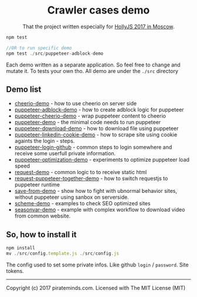 <h1 align="center">Crawler cases demo</h1>

<p align="center">That the project written especially for <a href="https://holyjs-moscow.ru/">HollyJS 2017 in Moscow</a>.</p>

```javascript
npm test

//OR to run specific demo
npm test ./src/puppeteer-adblock-demo
```

Each demo written as a separate application. So feel free to change and mutate it. To tests your own tho.
All demo are under the `./src` directory

## Demo list

- [cheerio-demo](https://github.com/pirateminds/crawler-cases-demo/tree/master/src/cheerio-demo) - how to use cheerio on server side
- [puppeteer-adblock-demo](https://github.com/pirateminds/crawler-cases-demo/tree/master/src/puppeteer-adblock-demo) - how to create adblock logic for puppeteer
- [puppeteer-cheerio-demo](https://github.com/pirateminds/crawler-cases-demo/tree/master/src/puppeteer-cheerio-demo) - wrap puppeteer content to cheerio
- [puppeteer-demo](https://github.com/pirateminds/crawler-cases-demo/tree/master/src/puppeteer-demo) - the minimal code needs to run puppeteer
- [puppeteer-download-demo](https://github.com/pirateminds/crawler-cases-demo/tree/master/src/puppeteer-download-demo) - how to download file using puppeteer
- [puppeteer-linkedin-cookie-demo](https://github.com/pirateminds/crawler-cases-demo/tree/master/src/puppeteer-linkedin-cookie-demo) - how to scrape site using cookie againts the login - steps.
- [puppeteer-login-github](https://github.com/pirateminds/crawler-cases-demo/tree/master/src/puppeteer-login-github) - common steps to login somewhere and receive some userfull private information.
- [puppeteer-optimization-demo](https://github.com/pirateminds/crawler-cases-demo/tree/master/src/puppeteer-optimization-demo) - experiments to optimize puppeteer load speed
- [request-demo](https://github.com/pirateminds/crawler-cases-demo/tree/master/src/request-demo) - common logic to to receive static html
- [request-puppeteer-together-demo](https://github.com/pirateminds/crawler-cases-demo/tree/master/src/request-puppeteer-together-demo) - how to switch requestjs to puppeteer runtime
- [save-from-demo](https://github.com/pirateminds/crawler-cases-demo/tree/master/src/save-from-demo) - show how to fight with ubnormal behavior sites, without puppeteer using sanbox on serverside.
- [scheme-demo](https://github.com/pirateminds/crawler-cases-demo/tree/master/src/scheme-demo) - examples to check SEO optimized sites
- [seasonvar-demo](https://github.com/pirateminds/crawler-cases-demo/tree/master/src/seasonvar-demo) - example with complex workflow to download video from common website.

## So, how to install it

```javascript
npm install
mv ./src/config.template.js ./src/config.js
```

The config used to set some private infos. Like github `login` / `password`. Site tokens.

---
Copyright (c) 2017 pirateminds.com. Licensed with The MIT License (MIT)
